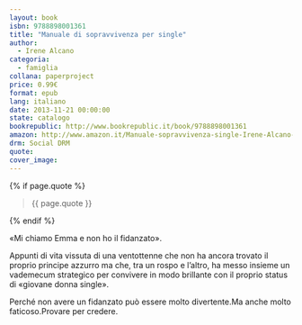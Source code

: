 ```yaml
---
layout: book
isbn: 9788898001361
title: "Manuale di sopravvivenza per single"
author:
  - Irene Alcano
categoria:
  - famiglia
collana: paperproject
price: 0.99€
format: epub
lang: italiano
date: 2013-11-21 00:00:00
state: catalogo
bookrepublic: http://www.bookrepublic.it/book/9788898001361
amazon: http://www.amazon.it/Manuale-sopravvivenza-single-Irene-Alcano-ebook/dp/B00GTU6DQK/
drm: Social DRM
quote:
cover_image:
---
```


{% if page.quote %}
<blockquote>
    {{ page.quote }}
</blockquote>
{% endif %}

«Mi chiamo Emma e non ho il fidanzato».

Appunti di vita vissuta di una ventottenne che non ha ancora trovato il proprio principe azzurro ma che, tra un rospo e l’altro, ha messo insieme un vademecum strategico per convivere in modo brillante con il proprio status di «giovane donna single».

Perché non avere un fidanzato può essere molto divertente.Ma anche molto faticoso.Provare per credere.
